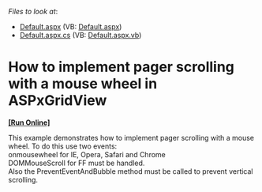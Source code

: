 <!-- default file list -->
*Files to look at*:

* [Default.aspx](./CS/WebSite/Default.aspx) (VB: [Default.aspx](./VB/WebSite/Default.aspx))
* [Default.aspx.cs](./CS/WebSite/Default.aspx.cs) (VB: [Default.aspx.vb](./VB/WebSite/Default.aspx.vb))
<!-- default file list end -->
# How to implement pager scrolling with a mouse wheel in ASPxGridView
<!-- run online -->
**[[Run Online]](https://codecentral.devexpress.com/e4112/)**
<!-- run online end -->


<p>This example demonstrates how to implement pager scrolling with a mouse wheel. To do this use two events:<br />
onmousewheel for IE, Opera, Safari and Chrome<br />
DOMMouseScroll for FF must be handled.<br />
Also the PreventEventAndBubble method must be called to prevent vertical scrolling.</p>

<br/>


